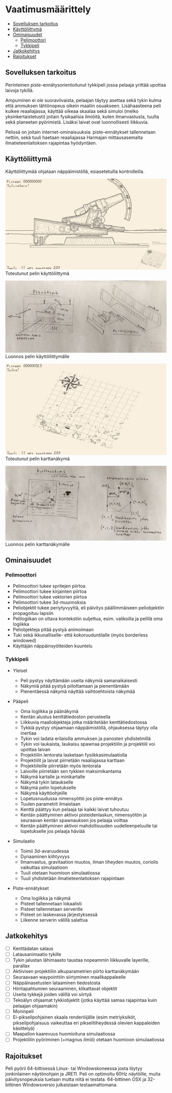 # Vaatimusmäärittely

 - [Sovelluksen tarkoitus](#Sovelluksen-tarkoitus)
 - [Käyttöliittymä](#Käyttöliittymä)
 - [Ominaisuudet](#Ominaisuudet)
    - [Pelimoottori](#Pelimoottori)
    - [Tykkipeli](#Tykkipeli)
 - [Jatkokehitys](#Jatkokehitys)
 - [Rajoitukset](#Rajoitukset) 

## Sovelluksen tarkoitus

Perinteinen piste-ennätysorientoitunut tykkipeli jossa pelaaja yrittää upottaa laivoja tykillä.

Ampuminen ei ole suoraviivaista, pelaajan täytyy asettaa sekä tykin kulma että ammuksen lähtönopeus oikein maaliin osuakseen. Lisähaasteena peli kulkee reaaliajassa, käyttää oikeaa skaalaa sekä simuloi (melko yksinkertaistetusti) joitain fysikaalisia ilmiöitä, kuten ilmanvastusta, tuulta sekä planeetan pyörimistä. Lisäksi laivat ovat luonnollisesti liikkuvia.

Pelissä on joitain internet-ominaisuuksia: piste-ennätykset tallennetaan nettiin, sekä tuuli haetaan reaaliajassa Harmajan mittausasemalta Ilmatieteenlaitoksen rajapintaa hyödyntäen.

## Käyttöliittymä

Käyttöliittymää ohjataan näppäimistöllä, esiasetetuilla kontrolleilla.

![](./assets/ui1.png)
Toteutunut pelin käyttöliittymä

![](./assets/paanakyma.png)
Luonnos pelin käyttöliittymälle

![](./assets/ui2.png)
Toteutunut pelin karttanäkymä

![](./assets/karttanakyma.png)
Luonnos pelin karttanäkymälle

## Ominaisuudet

### Pelimoottori

 - Pelimoottori tukee spritejen piirtoa
 - Pelimoottori tukee kirjainten piirtoa
 - Pelimoottori tukee vektorien piirtoa
 - Pelimoottori tukee 3d-muunnoksia
 - Peliobjektit tukee periytyvyyttä, eli päivitys päällimmäiseen peliobjektiin propagoituu lapsiin
- Pelilogiikan on oltava kontekstiin suljettua, esim. valikoilla ja pelillä oma logiikka
- Peliobjekteja pitää pystyä animoimaan
- Tuki sekä ikkunalliselle- että kokoruuduntilalle (myös borderless windowed)
- Käyttäjän näppäinsyötteiden kuuntelu
### Tykkipeli

- Yleiset 
    - Peli pystyy näyttämään useita näkymiä samanaikaisesti
    - Näkymiä pitää pystyä piilottamaan ja pienentämään
    - Pienentäessä näkymä näyttää vaihtoehtoista näkymää
- Pääpeli
    - Oma logiikka ja päänäkymä
    - Kentän alustus kenttätiedoston perusteella
    - Liikkuvia maaliobjekteja jotka määritetään kenttätiedostossa
    - Tykkiä pystyy ohjaamaan näppäimistöllä, ohjauksessa täytyy olla inertiaa 
    - Tykin voi ladata erilaisilla ammuksen ja panosten yhdistelmillä
    - Tykin voi laukaista, laukaisu spawnaa projektiilin ja projektiili voi upottaa laivan
    - Projektiilin lentorata lasketaan fysiikkasimulaatiolla
    - Projektiilit ja laivat piirretään reaaliajassa karttaan
    - Projektiileille piirretään myös lentorata
    - Laivoille piirretään sen tykkien maksimikantama
    - Näkymä kartalle ja minikartalle
    - Näkymä tykin lataukselle
    - Näkymä pelin lopetukselle
    - Näkymä käyttöohjeille
    - Lopetusruudussa nimensyöttö jos piste-ennätys
    - Tuulen parametrit ilmaistaan
    - Kenttä päättyy kun pelaaja tai kaikki laivat tuhoutuu
    - Kentän päättyminen aktivoi pisteidenlaskun, nimensyötön ja seuraavan kentän spawnauksen jos pelaaja voittaa
    - Kentän päättyminen aktivoi mahdollisuuden uudelleenpeluulle tai lopetukselle jos pelaaja häviää
 - Simulaatio
    - Toimii 3d-avaruudessa
    - Dynaaminen kiihtyvyys
    - Ilmanvastus, gravitaation muutos, ilman tiheyden muutos, coriolis vaikuttaa simulaatioon
    - Tuuli otetaan huomioon simulaatiossa
    - Tuuli yhdistetään ilmatieteenlaitoksen rajapintaan

- Piste-ennätykset
    - Oma logiikka ja näkymä
    - Pisteet tallennetaan lokaalisti
    - Pisteet tallennetaan serverille
    - Pisteet on laskevassa järjestyksessä
    - Liikenne serverin välillä salattua

## Jatkokehitys

- [ ] Kenttädatan salaus
- [ ] Latausanimaatio tykille
- [ ] Tykin jalustan lähimaasto taustaa nopeammin liikkuvalle layerille, parallax
- [ ] Aktiivisen projektiilin alkuparametrien piirto karttanäkymään
- [ ] Seuraavaan waypointtiin siirtyminen maalikappaleelle
- [ ] Näppäinasetusten lataaminen tiedostosta
- [ ] Hiiritapahtumien seuraaminen, klikattavat objektit
- [ ] Useita tykkejä joiden välillä voi siirtyä
- [ ] Tekoälyn ohjaamat tykkiobjektit (jotka käyttää samaa rajapintaa kuin pelaajan ohjaamakin)
- [ ] Moninpeli
- [ ] Ei-pikselipohjainen skaala renderöijälle (esim metriyksiköt, pikselipohjaisuus vaikeuttaa eri pikselitiheydessä olevien kappaleiden käsittelyä)
- [ ] Maapallon kaarevuus huomioituna simulaatiossa
- [ ] Projektiilin pyöriminen (+magnus ilmiö) otetaan huomioon simulaatiossa

## Rajoitukset

Peli pyörii 64-bittisessä Linux- tai Windowskoneessa josta löytyy jonkinlainen näytönohjain ja JRE11. Peli on optimoitu 60Hz näytöille, muita päivitysnopeuksia tuetaan mutta niitä ei testata. 64-bittinen OSX ja 32-bittinen Windowsversio julkaistaan testaamattomana.